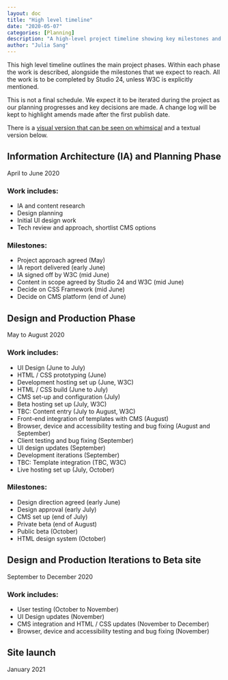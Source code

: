 ```yaml
---
layout: doc
title: "High level timeline"
date: "2020-05-07"
categories: [Planning]
description: "A high-level project timeline showing key milestones and delivery phases."
author: "Julia Sang"
---
```


This high level timeline outlines the main project phases. Within each phase the work is described, alongside the milestones that we expect to reach. All the work is to be completed by Studio 24, unless W3C is explicitly mentioned. 

This is not a final schedule. We expect it to be iterated during the project as our planning progresses and key decisions are made. A change log will be kept to highlight amends made after the first publish date. 

There is a [visual version that can be seen on whimsical](https://whimsical.com/2YEhfU2P2Y4XvwB9bZdBbD) and a textual version below. 

## Information Architecture (IA) and Planning Phase

April to June 2020

### Work includes:
* IA and content research
* Design planning
* Initial UI design work
* Tech review and approach, shortlist CMS options

### Milestones:
* Project approach agreed (May)
* IA report delivered (early June)
* IA signed off by W3C (mid June)
* Content in scope agreed by Studio 24 and W3C (mid June)
* Decide on CSS Framework (mid June)
* Decide on CMS platform (end of June)



## Design and Production Phase

May to August 2020

### Work includes:
* UI Design (June to July)
* HTML / CSS prototyping (June)
* Development hosting set up (June, W3C)
* HTML / CSS build (June to July)
* CMS set-up and configuration (July)
* Beta hosting set up (July, W3C)
* TBC: Content entry (July to August, W3C)
* Front-end integration of templates with CMS (August)
* Browser, device and accessibility testing and bug fixing (August and September)
* Client testing and bug fixing (September)
* UI design updates (September)
* Development iterations (September)
* TBC: Template integration (TBC, W3C)
* Live hosting set up (July, October)

### Milestones:
* Design direction agreed (early June)
* Design approval (early July)
* CMS set up (end of July)
* Private beta (end of August)
* Public beta (October)
* HTML design system (October)

## Design and Production Iterations to Beta site
September to December 2020  

### Work includes:
* User testing (October to November)
* UI Design updates (November)
* CMS integration and HTML / CSS updates (November to December)
* Browser, device and accessibility testing and bug fixing (November)

## Site launch
January 2021  
